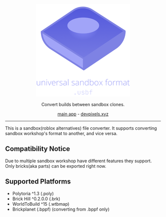<center>

<img src="logo.png" height="300">

Convert builds between sandbox clones.

[main app](https://universal-sb.devpixels.xyz) - 
[devpixels.xyz](https://devpixels.xyz/)

---

</center>

This is a sandbox(roblox alternatives) file converter. It supports converting sandbox workshop's format to another, and vice versa.

## Compatibility Notice
Due to multiple sandbox workshop have different features they support. Only bricks(aka parts) can be exported right now.

## Supported Platforms
- Polytoria ^1.3 (.poly)
- Brick Hill ^0.2.0.0 (.brk)
- WorldToBuild ^15 (.wtbmap)
- Brickplanet (.bppf) (converting from .bppf only)

